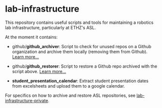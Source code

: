 # lab-infrastructure

This repository contains useful scripts and tools for maintaining a robotics lab infrastructure, particularly at ETHZ's ASL.

At the moment it contains: 

- github/**github_archiver**:
  Script to check for unused repos on a Github organization and archive them locally (removing them from Github). [Learn more...](./github/)

- github/**github_restorer**:
  Script to restore a Github repo archived with the script above. [Learn more...](./github/)

- **student_presentation_calendar**:
  Extract student presentation dates from excelsheets and upload them to a google calendar.

For specifics on how to archive and restore ASL repositories, see [lab-infrastructure-private](https://github.com/ethz-asl/lab-infrastructure-private).
